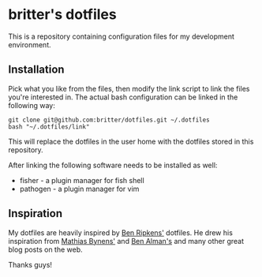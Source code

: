 # britter's dotfiles

This is a repository containing configuration files for my development environment.

## Installation

Pick what you like from the files, then modify the link script to link the files you're interested in. The actual bash configuration can be linked in the following way:

```
git clone git@github.com:britter/dotfiles.git ~/.dotfiles
bash "~/.dotfiles/link"
```

This will replace the dotfiles in the user home with the dotfiles stored in this repository.

After linking the following software needs to be installed as well:

- fisher - a plugin manager for fish shell
- pathogen - a plugin manager for vim

## Inspiration

My dotfiles are heavily inspired by [Ben Ripkens'](http://github.com/bripkens/dotfiles) dotfiles.
He drew his inspiration from [Mathias Bynens'](https://github.com/mathiasbynens/dotfiles) and
[Ben Alman's](https://github.com/cowboy/dotfiles) and many other great blog posts on the web.

Thanks guys!
